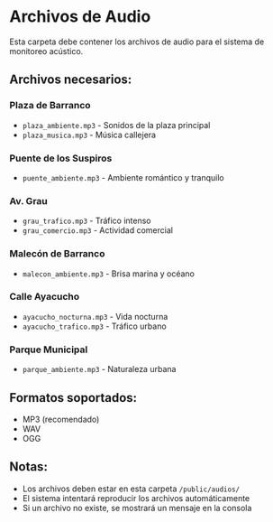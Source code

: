 # Archivos de Audio

Esta carpeta debe contener los archivos de audio para el sistema de monitoreo acústico.

## Archivos necesarios:

### Plaza de Barranco
- `plaza_ambiente.mp3` - Sonidos de la plaza principal
- `plaza_musica.mp3` - Música callejera

### Puente de los Suspiros  
- `puente_ambiente.mp3` - Ambiente romántico y tranquilo

### Av. Grau
- `grau_trafico.mp3` - Tráfico intenso
- `grau_comercio.mp3` - Actividad comercial

### Malecón de Barranco
- `malecon_ambiente.mp3` - Brisa marina y océano

### Calle Ayacucho
- `ayacucho_nocturna.mp3` - Vida nocturna
- `ayacucho_trafico.mp3` - Tráfico urbano

### Parque Municipal
- `parque_ambiente.mp3` - Naturaleza urbana

## Formatos soportados:
- MP3 (recomendado)
- WAV
- OGG

## Notas:
- Los archivos deben estar en esta carpeta `/public/audios/`
- El sistema intentará reproducir los archivos automáticamente
- Si un archivo no existe, se mostrará un mensaje en la consola
